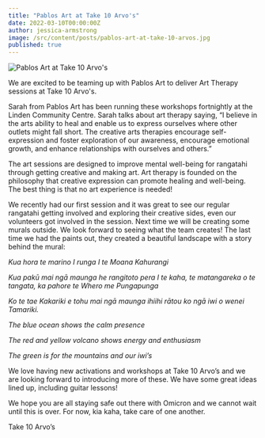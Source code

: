 ```yaml
---
title: "Pablos Art at Take 10 Arvo's"
date: 2022-03-10T00:00:00Z
author: jessica-armstrong
image: /src/content/posts/pablos-art-at-take-10-arvos.jpg
published: true
---
```

![Pablos Art at Take 10 Arvo's](/img/news/pablos-art-at-take-10-arvos-1.jpg)

We are excited to be teaming up with Pablos Art to deliver Art Therapy sessions at Take 10 Arvo's.

Sarah from Pablos Art has been running these workshops fortnightly at the Linden Community Centre. Sarah talks about art therapy saying, “I believe in the arts ability to heal and enable us to express ourselves where other outlets might fall short. The creative arts therapies encourage self-expression and foster exploration of our awareness, encourage emotional growth, and enhance relationships with ourselves and others.”

The art sessions are designed to improve mental well-being for rangatahi through getting creative and making art. Art therapy is founded on the philosophy that creative expression can promote healing and well-being. The best thing is that no art experience is needed\!

We recently had our first session and it was great to see our regular rangatahi getting involved and exploring their creative sides, even our volunteers got involved in the session. Next time we will be creating some murals outside. We look forward to seeing what the team creates! The last time we had the paints out, they created a beautiful landscape with a story behind the mural:

*Kua hora te marino I runga I te Moana Kahurangi*

*Kua pakū mai ngā maunga he rangitoto pera I te kaha, te matangareka o te tangata, ka pahore te Whero me Pungapunga*

*Ko te tae Kakariki e tohu mai ngā maunga ihiihi rātou ko ngā iwi o wenei Tamariki.*

*The blue ocean shows the calm presence*

*The red and yellow volcano shows energy and enthusiasm*

*The green is for the mountains and our iwi’s*

We love having new activations and workshops at Take 10 Arvo’s and we are looking forward to introducing more of these. We have some great ideas lined up, including guitar lessons\!&nbsp;

We hope you are all staying safe out there with Omicron and we cannot wait until this is over. For now, kia kaha, take care of one another.

Take 10 Arvo’s
